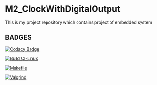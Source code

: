 # M2_ClockWithDigitalOutput
This is my project repository which contains project of embedded system

## BADGES

[![Codacy Badge](https://app.codacy.com/project/badge/Grade/1da3e6fa35d84e6a8e8d1d594be11968)](https://www.codacy.com/gh/ROHITVARSHNEY1122/M2_ClockWithDigitalOutput/dashboard?utm_source=github.com&amp;utm_medium=referral&amp;utm_content=ROHITVARSHNEY1122/M2_ClockWithDigitalOutput&amp;utm_campaign=Badge_Grade)

[![Build CI-Linux](https://github.com/ROHITVARSHNEY1122/M2_ClockWithDigitalOutput/actions/workflows/c-build.yml/badge.svg)](https://github.com/ROHITVARSHNEY1122/M2_ClockWithDigitalOutput/actions/workflows/c-build.yml)

[![Makefile](https://github.com/ROHITVARSHNEY1122/M2_ClockWithDigitalOutput/actions/workflows/Makefile.yml/badge.svg)](https://github.com/ROHITVARSHNEY1122/M2_ClockWithDigitalOutput/actions/workflows/Makefile.yml)

[![Valgrind](https://github.com/ROHITVARSHNEY1122/M2_ClockWithDigitalOutput/actions/workflows/Valgrind.yml/badge.svg)](https://github.com/ROHITVARSHNEY1122/M2_ClockWithDigitalOutput/actions/workflows/Valgrind.yml)
